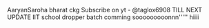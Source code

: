 AaryanSaroha
bharat ckg
Subscribe on yt - @taglox6908
TILL NEXT UPDATE 
IIT school dropper batch comming sooooooooonnn'''''
hiiii
